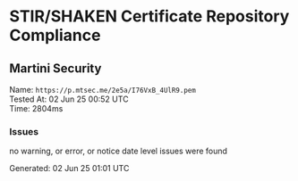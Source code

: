 # STIR/SHAKEN Certificate Repository Compliance

## Martini Security

Name: `https://p.mtsec.me/2e5a/I76VxB_4UlR9.pem`\
Tested At: 02 Jun 25 00:52 UTC\
Time: 2804ms

### Issues

no warning, or error, or notice date level issues were found

Generated: 02 Jun 25 01:01 UTC